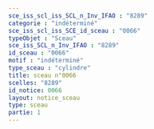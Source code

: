 ```yaml
---
sce_iss_scl_iss_SCL_n_Inv_IFAO : "8289"
categorie : "indéterminé"
sce_iss_scl_iss_SCE_id_sceau : "0066"
typeObjet : "Sceau"
sce_iss_SCL_n_Inv_IFAO : "8289"
id_sceau : "0066"
motif : "indéterminé"
type_sceau : "cylindre"
title: sceau n°0066
scelles: "8289"
id_notice: 0066
layout: notice_sceau
type: sceau
partie: 1
---
```

